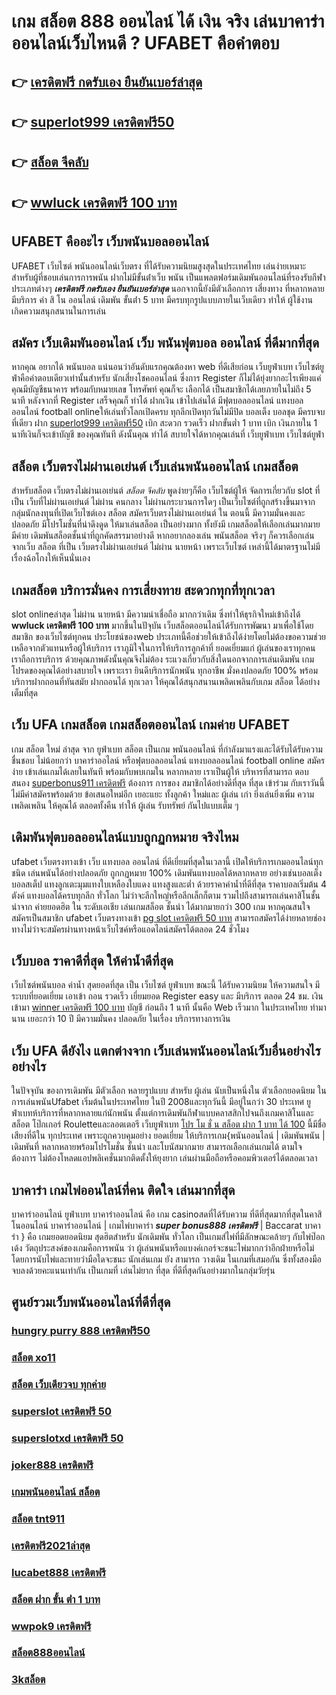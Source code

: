 # เกม สล็อต 888 ออนไลน์ ได้ เงิน จริง เล่นบาคาร่าออนไลน์เว็บไหนดี ? UFABET คือคำตอบ

## 👉 [เครดิตฟรี กดรับเอง ยืนยันเบอร์ล่าสุด](https://member.mabet.net/?action=login)
## 👉 [superlot999 เครดิตฟรี50](https://mabet.net/20-free-100/)
## 👉 [สล็อต จีคลับ](https://mabet.net/)
## 👉 [wwluck เครดิตฟรี 100 บาท](https://mabet.net/credit-free-50/)

## UFABET คืออะไร เว็บพนันบอลออนไลน์

UFABET เว็บไซต์  พนันออนไลน์เว็บตรง  ที่ได้รับความนิยมสูงสุดในประเทศไทย เล่นง่ายเหมาะสำหรับผู้ที่ชอบเล่นการการพนัน  ฝากไม่มีขั้นต่ําเว็บ พนัน  เป็นแพลตฟอร์มเดิมพันออนไลน์ที่รองรับกีฬาประเภทต่างๆ ***เครดิตฟรี กดรับเอง ยืนยันเบอร์ล่าสุด*** นอกจากนี้ยังมีตัวเลือกการ เสี่ยงทาง ที่หลากหลาย มีบริการ   ค่า สิ โน ออนไลน์ เดิมพัน ขั้นต่ํา 5 บาท  มีครบทุกรูปแบบภายในเว็บเดียว ทำให้ ผู้ใช้งาน เกิดความสนุกสนานในการเล่น

## สมัคร เว็บเดิมพันออนไลน์ เว็บ พนันฟุตบอล ออนไลน์ ที่ดีมากที่สุด 

หากคุณ อยากได้   พนันบอล  แน่นอนว่าอันดับแรกคุณต้องหา web ที่ดีเสียก่อน  เว็บยูฟ่าเบท เว็บไซต์ยูฟ่าคือคำตอบเดียวเท่านั้นสำหรับ นักเสี่ยงโชคออนไลน์ ซึ่งการ Register ก็ไม่ได้ยุ่งยากอะไรเพียงแค่คุณมีบัญชีธนาคาร พร้อมกับหมายเลข โทรศัพท์ คุณก็จะ เลือกได้  เป็นสมาชิกได้เลยภายในไม่ถึง 5 นาที หลังจากที่ Register เสร็จคุณก็ ทำได้ ฝากเงิน เข้าไปเล่นได้ มีฟุตบอลออนไลน์ แทงบอลออนไลน์ football onlineให้เล่นทั่วโลกเปิดครบ ทุกลีกเปิดทุกวันไม่มีปิด  บอลเต็ง  บอลชุด มีครบจบที่เดียว  ฝาก  [superlot999 เครดิตฟรี50](https://mabet.net/)  เบิก สะดวก รวดเร็ว ฝากขั้นต่ำ 1 บาท  เบิก เงินภายใน 1 นาทีเงินก็จะเข้าบัญชี ของคุณทันที  ดังนั้นคุณ ทำได้ สบายใจได้หากคุณเล่นที่ เว็บยูฟ่าเบท เว็บไซต์ยูฟ่า

## สล็อต เว็บตรงไม่ผ่านเอเย่นต์    เว็บเล่นพนันออนไลน์ เกมสล็อต

สำหรับสล็อต  เว็บตรงไม่ผ่านเอเย่นต์ *สล็อต จีคลับ*   พูดง่ายๆก็คือ เว็บไซต์ผู้ให้ จัดการเกี่ยวกับ slot  ที่เป็น  เว็บที่ไม่ผ่านเอเย่นต์ ไม่ผ่าน คนกลาง  ไม่ผ่านกระบวนการใดๆ เป็นเว็บไซต์ที่ถูกสร้างขึ้นมาจากกลุ่มนักลงทุนที่เปิดเว็บไซต์เอง  สล็อต   สมัครเว็บตรงไม่ผ่านเอเย่นต์  ใน ตอนนี้ มีความมั่นคงและปลอดภัย มีโปรโมชั่นที่น่าดึงดูด ให้มาเล่นสล็อต เป็นอย่างมาก ทั้งยังมี เกมสล็อตให้เลือกเล่นมากมาย มีค่าย เดิมพันสล็อตชั้นนำที่ถูกคัดสรรมาอย่างดี หากอยากลองเล่น พนันสล็อต จริงๆ ก็ควรเลือกเล่นจากเว็บ สล็อต ที่เป็น เว็บตรงไม่ผ่านเอเย่นต์   ไม่ผ่าน นายหน้า  เพราะเว็บไซต์ เหล่านี้ได้มาตรฐานไม่มีเรื่องฉ้อโกงให้เห็นนั่นเอง


##  เกมสล็อต บริการมั่นคง การเสี่ยงทาย สะดวกทุกที่ทุกเวลา

 slot onlineล่าสุด ไม่ผ่าน นายหน้า มีความน่าเชื่อถือ มากกว่าเดิม ซึ่งทำให้ธุรกิจใหม่เข้าถึงได้ **wwluck เครดิตฟรี 100 บาท**  มากขึ้นในปัจุบัน  เว็บสล็อตออนไลน์ได้รับการพัฒนา มาเพื่อใช้โดยสมาชิก ของเว็บไซต์ทุกคน ประโยชน์ของweb ประเภทนี้คือช่วยให้เข้าถึงได้ง่ายโดยไม่ต้องขอความช่วยเหลือจากตัวแทนหรือผู้ให้บริการ เราภูมิใจในการให้บริการลูกค้าที่ ยอดเยี่ยมแก่ ผู้เล่นของเราทุกคน เราถือการบริการ ด้วยคุณภาพดังนั้นคุณจึงไม่ต้อง ระแวงเกี่ยวกับสิ่งใดนอกจากการเล่นเดิมพัน เกมโปรดของคุณได้อย่างสบายใจ เพราะเรา ยินดีบริการนักพนัน ทุกอาชีพ มั่งคงปลอดภัย 100% พร้อมบริการฝากถอนที่ทันสมัย ฝากถอนได้ ทุกเวลา  ให้คุณได้สนุกสนานเพลิดเพลินกับเกม  สล็อต ได้อย่างเต็มที่สุด


## เว็บ UFA เกมสล็อต เกมสล็อตออนไลน์ เกมค่าย UFABET

 เกม สล็อต ใหม่ ล่าสุด จาก ยูฟ่าเบท สล็อต  เป็นเกม พนันออนไลน์ ที่กำลังมาแรงและได้รับได้รับความชื่นชอบ ไม่น้อยกว่า  บาคาร่าออไลน์ หรือฟุตบอลออนไลน์ แทงบอลออนไลน์ football online  สมัครง่าย เข้าเล่นเกมได้เลยในทันที พร้อมกับพบเกมใน หลากหลาย  เราเป็นผู้ให้ บริหารที่สามารถ ตอบสนอง [superbonus911 เครดิตฟรี](https://mabet.net/credit-free-50/) ต้องการ  การของ สมาชิกได้อย่างดีที่สุด ที่สุด  เข้าร่วม กับเราวันนี้  ไม่มีค่าสมัครพร้อมด้วย ข้อเสนอใหม่อีก เยอะแยะ ทั้งลูกค้า ใหม่และ ผู้เล่น เก่า ยิ่งเล่นยิ่งเพิ่ม ความเพลิดเพลิน ให้คุณได้ ตลอดทั้งคืน ทำให้ ผู้เล่น รับทรัพย์ กันไปแบบเต็ม ๆ


##  เดิมพันฟุตบอลออนไลน์แบบถูกฏกหมาย จริงไหม 

 ufabet เว็บตรงทางเข้า  เว็บ แทงบอล ออนไลน์ ที่ดีเยี่ยมที่สุดในเวลานี้ เปิดให้บริการเกมออนไลน์ทุก ชนิด   เล่นพนันได้อย่างปลอดภัย ถูกกฏหมาย 100% เดิมพันแทงบอลได้หลากหลาย  อย่างเช่นบอลเต็ง บอลสเต็ป แทงลูกเตะมุมแทงใบเหลืองใบแดง แทงสูงและต่ำ ด้วยราคาค่าน้ำที่ดีที่สุด ราคาบอลเริ่มต้น 4 ตังค์ แทงบอลได้ครบทุกลีก ทั่วโลก ไม่ว่าจะลีกใหญ่หรือลีกเล็กก็ตาม รวมไปถึงสามารถเล่นคาสิโนชั้นนำจาก ค่ายยอดฮิต ใน ระดับเอเชีย เล่นเกมสล็อต ชั้นนำ ได้มากมายกว่า 300 เกม หากคุณสนใจสมัครเป็นสมาชิก  ufabet เว็บตรงทางเข้า  [pg slot เครดิตฟรี 50 บาท](https://mabet.net/register/) สามารถสมัครได้ง่ายหลายช่องทางไม่ว่าจะสมัครผ่านทางหน้าเว็บไซค์หรือแอดไลน์สมัครได้ตลอด 24 ชั่วโมง

## เว็บบอล ราคาดีที่สุด ให้ค่าน้ำดีที่สุด

 เว็บไซต์พนันบอล   ค่าน้ำ  สุดยอดที่สุด   เป็น   เว็บไซต์ ยูฟ่าเบท   ขณะนี้  ได้รับความนิยม  ให้ความสนใจ  มีระบบที่ยอดเยี่ยม   เอาเข้า ถอน  รวดเร็ว   เยี่ยมยอด Register   easy  และ มีบริการ   ตลอด 24 ชม.  เงิน   เข้ามา [winner เครดิตฟรี 100 บาท](https://bio.link/tisawago)  บัญชี   ก่อนถึง 1 นาที   นั้นคือ Web   เร็วมาก ในประเทศไทย  ทำมานาน   เยอะกว่า  10 ปี มีความมั่นคง ปลอดภัย ในเรื่อง  บริการทางการเงิน

## เว็บ UFA ดียังไง แตกต่างจาก เว็บเล่นพนันออนไลน์เว็บอื่นอย่างไรอย่างไร

ในปัจจุบัน ของการเดิมพัน มีตัวเลือก หลายรูปแบบ สำหรับ ผู้เล่น นับเป็นหนึ่งใน ตัวเลือกยอดนิยม ในการเล่นพนันUfabet เริ่มต้นในประเทศไทย ในปี 2008และทุกวันนี้ มีอยู่ในกว่า 30 ประเทศ ยูฟ่าเบทห้บริการที่หลากหลายแก่นักพนัน ตั้งแต่การเดิมพันกีฬาแบบคลาสสิกไปจนถึงเกมคาสิโนและสล็อต โป๊กเกอร์  Rouletteและลอตเตอรี เว็บยูฟ่าเบท [โปร โม ชั่ น สล็อต ฝาก 1 บาท ได้ 100](https://mabet.net/register/) นี้มีชื่อเสียงที่ดีใน ทุกประเทศ เพราะถูกควบคุมอย่าง ยอดเยี่ยม ให้บริการเกม{พนันออนไลน์ | เดิมพันพนัน | เดิมพันที่ หลากหลายพร้อมโปรโมชั่น ชั้นนำ และโบนัสมากมาย สามารถเลือกเล่นเกมได้ ตามใจต้องการ  ไม่ต้องโหลดแอปพลิเคชั่นมากติดตั้งให้ยุงยาก เล่นผ่านมือถือหรือคอมพิวเตอร์ได้ตลอดเวลา 


##  บาคาร่า เกมไพ่ออนไลน์ที่คน ติดใจ  เล่นมากที่สุด

บาคาร่าออนไลน์   ยูฟ่าเบท  บาคาร่าออนไลน์  คือ เกม casinoสดที่ได้รับความ ที่ดีที่สุดมากที่สุดในคาสิโนออนไลน์  บาคาร่าออนไลน์ | เกมไพ่บาคาร่า ***super bonus888 เครดิตฟรี*** | Baccarat บาคาร่า } คือ เกมยอดยอดนิยม สุดฮิตสำหรับ นักเดิมพัน ทั่วโลก เป็นเกมส์ไพ่ที่มีลักษณะคล้ายๆ กับไพ่ป๊อกเด้ง วัตถุประสงค์ของเกมคือการพนัน ว่า ผู้เล่นพนันหรือแบงค์เกอร์จะชนะไพ่มากกว่าอีกฝ่ายหรือไม่โดยการนับไพ่และทายว่ามือใดจะชนะ นักเล่นเกม ยัง สามารถ  วางเดิม ในเกมที่เสมอกัน ซึ่งทั้งสองมือจบลงด้วยคะแนนเท่ากัน เป็นเกมที่ เล่นไม่ยาก ที่สุด ที่ดีที่สุดกันอย่างมากในกลุ่มวัยรุ่น


## ศูนย์รวมเว็บพนันออนไลน์ที่ดีที่สุด

### [hungry purry 888 เครดิตฟรี50](https://atom.io/themes/สมัครฟรีเครดิต%20winner55%20เครดิตฟรี%20008%20สล็อต%20PG%2020รับ100%20เว็บตรง100%)
### [สล็อต xo11](https://atom.io/themes/สมัครฟรีเครดิต%20สล็อตjoker%20008%20สล็อต%20PG%2020รับ100%20เว็บตรง100%)
### [สล็อต เว็บเดียวจบ ทุกค่าย](https://atom.io/themes/สมัครฟรีเครดิต%20wowslot%20เครดิตฟรี%20100%20008%20สล็อต%20PG%2020รับ100%20เว็บตรง100%)
### [superslot เครดิตฟรี 50](https://atom.io/themes/สมัครฟรีเครดิต%20betflik%20เครดิตฟรี%2050%20ไม่ต้องแชร์%20008%20สล็อต%20PG%2020รับ100%20เว็บตรง100%)
### [superslotxd เครดิตฟรี 50](https://atom.io/themes/สมัครฟรีเครดิต%20เครดิตฟรี%20300%20008%20สล็อต%20PG%2020รับ100%20เว็บตรง100%)
### [joker888 เครดิตฟรี](https://atom.io/themes/สมัครฟรีเครดิต%20สล็อต008%20008%20สล็อต%20PG%2020รับ100%20เว็บตรง100%)
### [เกมพนันออนไลน์ สล็อต](https://atom.io/themes/สมัครฟรีเครดิต%20เครดิตฟรี%20ไม่ต้องฝาก%20ไม่ต้องแชร์%20แค่ยืนยันเบอร์%20008%20สล็อต%20PG%2020รับ100%20เว็บตรง100%)
### [สล็อต tnt911](https://atom.io/themes/สมัครฟรีเครดิต%20fullslotเครดิตฟรี%20008%20สล็อต%20PG%2020รับ100%20เว็บตรง100%)
### [เครดิตฟรี2021ล่าสุด](https://atom.io/themes/สมัครฟรีเครดิต%20pg%20เครดิตฟรี%2050%20บาท%20008%20สล็อต%20PG%2020รับ100%20เว็บตรง100%)
### [lucabet888 เครดิตฟรี](https://atom.io/themes/สมัครฟรีเครดิต%20เว็บ%20สล็อต%20m98%20008%20สล็อต%20PG%2020รับ100%20เว็บตรง100%)
### [สล็อต ฝาก ขั้น ต่ํา 1 บาท](https://atom.io/themes/สมัครฟรีเครดิต%20ufa356สล็อต%20008%20สล็อต%20PG%2020รับ100%20เว็บตรง100%)
### [wwpok9 เครดิตฟรี](https://atom.io/themes/สมัครฟรีเครดิต%20riches%20เครดิตฟรี%20008%20สล็อต%20PG%2020รับ100%20เว็บตรง100%)
### [สล็อต888ออนไลน์](https://atom.io/themes/สมัครฟรีเครดิต%20เครดิตฟรี50ไม่ต้องฝากไม่ต้องแชร์%20ล่าสุด%20วัน%20นี้%20008%20สล็อต%20PG%2020รับ100%20เว็บตรง100%)
### [3kสล็อต](https://atom.io/themes/สมัครฟรีเครดิต%20megagame%20สล็อต%20008%20สล็อต%20PG%2020รับ100%20เว็บตรง100%)